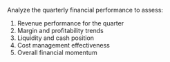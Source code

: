 Analyze the quarterly financial performance to assess:
1. Revenue performance for the quarter
2. Margin and profitability trends
3. Liquidity and cash position
4. Cost management effectiveness
5. Overall financial momentum